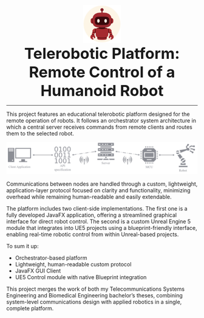 <div align="center">
  <a href="https://github.com/hugoperez3i/RemoteControlHumanoidRobot">
    <img src="docs/assets/Logo.svg" style="width: 100px; height: 100px;">
  </a>
  <h3 style="margin: 0; font-size: 2.5rem;">
    <strong>Telerobotic Platform:</strong><br>
    Remote Control of a Humanoid Robot
  </h3>
</div>

---

This project features an educational telerobotic platform designed for the remote operation of robots. It follows an orchestrator system architecture in which a central server receives commands from remote clients and routes them to the selected robot. 

![Platform Architecture](docs/assets/Architecture_w.png)

Communications between nodes are handled through a custom, lightweight, application-layer protocol focused on clarity and functionality, minimizing overhead while remaining human-readable and easily extendable.

The platform includes two client-side implementations. The first one is a fully developed JavaFX application, offering a streamlined graphical interface for direct robot control. The second is a custom Unreal Engine 5 module that integrates into UE5 projects using a blueprint-friendly interface, enabling real-time robotic control from within Unreal-based projects.

To sum it up:

- Orchestrator-based platform
- Lightweight, human-readable custom protocol
- JavaFX GUI Client 
- UE5 Control module with native Blueprint integration 

This project merges the work of both my Telecommunications Systems Engineering and Biomedical Engineering bachelor’s theses, combining system-level communications design with applied robotics in a single, complete platform.